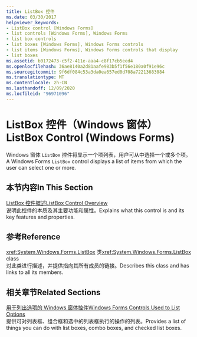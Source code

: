 ```yaml
---
title: ListBox 控件
ms.date: 03/30/2017
helpviewer_keywords:
- ListBox control [Windows Forms]
- list controls [Windows Forms], Windows Forms
- list box controls
- list boxes [Windows Forms], Windows Forms controls
- list items [Windows Forms], Windows Forms controls that display
- list boxes
ms.assetid: b0172473-c5f2-411e-aaa4-c8f17cb5eed4
ms.openlocfilehash: 36ae8140a2d81aafe983b5f1f56e180a0f91e96c
ms.sourcegitcommit: 9f6df084c53a3da0ea657ed0d708a72213683084
ms.translationtype: MT
ms.contentlocale: zh-CN
ms.lasthandoff: 12/09/2020
ms.locfileid: "96971096"
---
```

# <a name="listbox-control-windows-forms"></a><span data-ttu-id="45a6b-102">ListBox 控件（Windows 窗体）</span><span class="sxs-lookup"><span data-stu-id="45a6b-102">ListBox Control (Windows Forms)</span></span>
<span data-ttu-id="45a6b-103">Windows 窗体 `ListBox` 控件将显示一个项列表，用户可从中选择一个或多个项。</span><span class="sxs-lookup"><span data-stu-id="45a6b-103">A Windows Forms `ListBox` control displays a list of items from which the user can select one or more.</span></span>  
  
## <a name="in-this-section"></a><span data-ttu-id="45a6b-104">本节内容</span><span class="sxs-lookup"><span data-stu-id="45a6b-104">In This Section</span></span>  
 [<span data-ttu-id="45a6b-105">ListBox 控件概述</span><span class="sxs-lookup"><span data-stu-id="45a6b-105">ListBox Control Overview</span></span>](listbox-control-overview-windows-forms.md)  
 <span data-ttu-id="45a6b-106">说明此控件的本质及其主要功能和属性。</span><span class="sxs-lookup"><span data-stu-id="45a6b-106">Explains what this control is and its key features and properties.</span></span>  
  
## <a name="reference"></a><span data-ttu-id="45a6b-107">参考</span><span class="sxs-lookup"><span data-stu-id="45a6b-107">Reference</span></span>  
 <span data-ttu-id="45a6b-108"><xref:System.Windows.Forms.ListBox> 类</span><span class="sxs-lookup"><span data-stu-id="45a6b-108"><xref:System.Windows.Forms.ListBox> class</span></span>  
 <span data-ttu-id="45a6b-109">对此类进行描述，并提供指向其所有成员的链接。</span><span class="sxs-lookup"><span data-stu-id="45a6b-109">Describes this class and has links to all its members.</span></span>  
  
## <a name="related-sections"></a><span data-ttu-id="45a6b-110">相关章节</span><span class="sxs-lookup"><span data-stu-id="45a6b-110">Related Sections</span></span>  
 [<span data-ttu-id="45a6b-111">用于列出选项的 Windows 窗体控件</span><span class="sxs-lookup"><span data-stu-id="45a6b-111">Windows Forms Controls Used to List Options</span></span>](windows-forms-controls-used-to-list-options.md)  
 <span data-ttu-id="45a6b-112">提供可对列表框、组合框和选中的列表框执行的操作的列表。</span><span class="sxs-lookup"><span data-stu-id="45a6b-112">Provides a list of things you can do with list boxes, combo boxes, and checked list boxes.</span></span>
